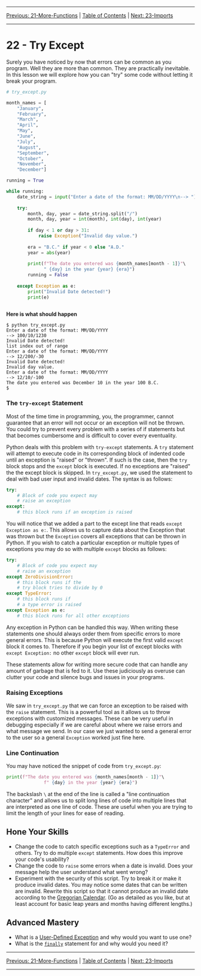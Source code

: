<!-- Navigation -->

---

[Previous: 21-More-Functions](./21-More-Functions.md) | [Table of Contents](./00-Table-of-Contents.md) | [Next: 23-Imports](./23-Imports.md)

---
<!-- End Navigation -->
# 22 - Try Except

Surely you have noticed by now that errors can be common as you program. Well they are more than common. They are practically inevitable. In this lesson we will explore how you can "try" some code without letting it break your program.

```python
# try_except.py

month_names = [
    "January",
    "February",
    "March",
    "April",
    "May",
    "June",
    "July",
    "August",
    "September",
    "October",
    "November",
    "December"]

running = True

while running:
    date_string = input("Enter a date of the format: MM/DD/YYYY\n--> ")
    
    try:
        month, day, year = date_string.split("/")
        month, day, year = int(month), int(day), int(year)
        
        if day < 1 or day > 31:
            raise Exception("Invalid day value.")
        
        era = "B.C." if year < 0 else "A.D."
        year = abs(year)
        
        print(f"The date you entered was {month_names[month - 1]}"\
              " {day} in the year {year} {era}")
        running = False
    
    except Exception as e:
        print("Invalid Date detected!")
        print(e)
        
```

**Here is what should happen**

```
$ python try_except.py
Enter a date of the format: MM/DD/YYYY
--> 100/10/1230
Invalid Date detected!
list index out of range
Enter a date of the format: MM/DD/YYYY
--> 12/200/-30
Invalid Date detected!
Invalid day value.
Enter a date of the format: MM/DD/YYYY
--> 12/10/-100
The date you entered was December 10 in the year 100 B.C.
$
```

### The `try-except` Statement

Most of the time time in programming, you, the programmer, cannot guarantee that an error will not occur or an exception will not be thrown. You could try to prevent every problem with a series of if statements but   that becomes cumbersome and is difficult to cover every eventuality.

Python deals with this problem with `try-except` statements. A `try` statement will attempt to execute code in its corresponding block of indented code until an exception is "raised" or "thrown". If such is the case, then the `try` block stops and the `except` block is executed. If no exceptions are "raised" the the except block is skipped. In `try_except.py`, we used the statement to deal with bad user input and invalid dates. The syntax is as follows:

```python
try:
    # Block of code you expect may
    # raise an exception
except:
    # this block runs if an exception is raised
```

You will notice that we added a part to the except line that reads `except Exception as e:`. This allows us to capture data about the Exception that was thrown but the `Exception` covers all exceptions that can be thrown in Python. If you wish to catch a particular exception or multiple types of exceptions you may do so with multiple `except` blocks as follows:

```python
try:
    # Block of code you expect may
    # raise an exception
except ZeroDivisionError:
    # this block runs if the 
    # try block tries to divide by 0
except TypeError:
    # this block runs if 
    # a type error is raised
except Exception as e:
    # this block runs for all other exceptions
```

Any exception in Python can be handled this way. When writing these statements one should always order them from specific errors to more general errors. This is because Python will execute the first valid `except` block it comes to. Therefore if you begin your list of except blocks with `except Exception:` no other `except` block will ever run.

These statements allow for writing more secure code that can handle any amount of garbage that is fed to it. Use these judiciously as overuse can clutter your code and silence bugs and issues in your programs. 

### Raising Exceptions 

We saw in `try_except.py` that we can force an exception to be raised with the `raise` statement. This is a powerful tool as it allows us to throw exceptions with customized messages. These can be very useful in debugging especially if we are careful about where we raise errors and what message we send. In our case we just wanted to send a general error to the user so a general `Exception` worked just fine here.

### Line Continuation

You may have noticed the snippet of code from `try_except.py`:

```python
print(f"The date you entered was {month_names[month - 1]}"\
              f" {day} in the year {year} {era}")
```

The backslash `\` at the end of the line is called a "line continuation character" and allows us to split long lines of code into multiple lines that are interpreted as one line of code. These are useful when you are trying to limit the length of your lines for ease of reading.

## Hone Your Skills

- Change the code to catch specific exceptions such as a `TypeError` and others. Try to do multiple `except` statements. How does this improve your code's usability?
- Change the code to `raise` some errors when a date is invalid. Does your message help the user understand what went wrong?
- Experiment with the security of this script. Try to break it or make it produce invalid dates. You may notice some dates that can be written are invalid. Rewrite this script so that it cannot produce an invalid date according to the [Gregorian Calendar](https://en.wikipedia.org/wiki/Gregorian_calendar). (Go as detailed as you like, but at least account for basic leap years and months having different lengths.)

## Advanced Mastery

- What is a [User-Defined Exception](https://docs.python.org/3/tutorial/errors.html#user-defined-exceptions) and why would you want to use one?
- What is the [`finally`](https://docs.python.org/3/tutorial/errors.html#defining-clean-up-actions) statement for and why would you need it?

<!-- Navigation -->

---

[Previous: 21-More-Functions](./21-More-Functions.md) | [Table of Contents](./00-Table-of-Contents.md) | [Next: 23-Imports](./23-Imports.md)

---
<!-- End Navigation -->
